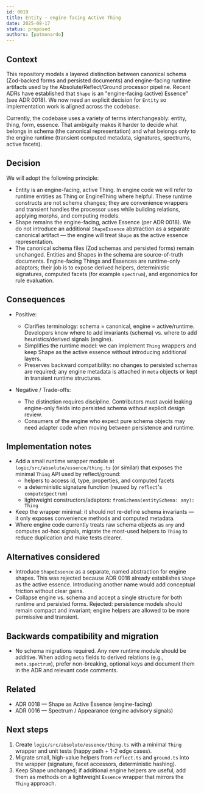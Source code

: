 ```yaml
---
id: 0019
title: Entity — engine-facing Active Thing
date: 2025-08-17
status: proposed
authors: [patmonardo]
---
```


## Context

This repository models a layered distinction between canonical schema (Zod-backed forms and persisted documents) and engine-facing runtime artifacts used by the Absolute/Reflect/Ground processor pipeline. Recent ADRs have established that `Shape` is an "engine-facing (active) Essence" (see ADR 0018). We now need an explicit decision for `Entity` so implementation work is aligned across the codebase.

Currently, the codebase uses a variety of terms interchangeably: entity, thing, form, essence. That ambiguity makes it harder to decide what belongs in schema (the canonical representation) and what belongs only to the engine runtime (transient computed metadata, signatures, spectrums, active facets).

## Decision

We will adopt the following principle:

- Entity is an engine-facing, active Thing. In engine code we will refer to runtime entities as Thing or EngineThing where helpful. These runtime constructs are not schema changes; they are convenience wrappers and transient handles the processor uses while building relations, applying morphs, and computing models.
- Shape remains the engine-facing, active Essence (per ADR 0018). We do not introduce an additional `ShapeEssence` abstraction as a separate canonical artifact — the engine will treat `Shape` as the active essence representation.
- The canonical schema files (Zod schemas and persisted forms) remain unchanged. Entities and Shapes in the schema are source-of-truth documents. Engine-facing Things and Essences are runtime-only adaptors; their job is to expose derived helpers, deterministic signatures, computed facets (for example `spectrum`), and ergonomics for rule evaluation.

## Consequences

- Positive:
  - Clarifies terminology: schema = canonical, engine = active/runtime. Developers know where to add invariants (schema) vs. where to add heuristics/derived signals (engine).
  - Simplifies the runtime model: we can implement `Thing` wrappers and keep Shape as the active essence without introducing additional layers.
  - Preserves backward compatibility: no changes to persisted schemas are required; any engine metadata is attached in `meta` objects or kept in transient runtime structures.

- Negative / Trade-offs:
  - The distinction requires discipline. Contributors must avoid leaking engine-only fields into persisted schema without explicit design review.
  - Consumers of the engine who expect pure schema objects may need adapter code when moving between persistence and runtime.

## Implementation notes

- Add a small runtime wrapper module at `logic/src/absolute/essence/thing.ts` (or similar) that exposes the minimal `Thing` API used by reflect/ground:
  - helpers to access id, type, properties, and computed facets
  - a deterministic signature function (reused by `reflect`'s `computeSpectrum`)
  - lightweight constructors/adaptors: `fromSchema(entitySchema: any): Thing`
- Keep the wrapper minimal: it should not re-define schema invariants — it only exposes convenience methods and computed metadata.
- Where engine code currently treats raw schema objects as `any` and computes ad-hoc signals, migrate the most-used helpers to `Thing` to reduce duplication and make tests clearer.

## Alternatives considered

- Introduce `ShapeEssence` as a separate, named abstraction for engine shapes. This was rejected because ADR 0018 already establishes `Shape` as the active essence. Introducing another name would add conceptual friction without clear gains.
- Collapse engine vs. schema and accept a single structure for both runtime and persisted forms. Rejected: persistence models should remain compact and invariant; engine helpers are allowed to be more permissive and transient.

## Backwards compatibility and migration

- No schema migrations required. Any new runtime module should be additive. When adding `meta` fields to derived relations (e.g., `meta.spectrum`), prefer non-breaking, optional keys and document them in the ADR and relevant code comments.

## Related

- ADR 0018 — Shape as Active Essence (engine-facing)
- ADR 0016 — Spectrum / Appearance (engine advisory signals)

## Next steps

1. Create `logic/src/absolute/essence/thing.ts` with a minimal `Thing` wrapper and unit tests (happy path + 1-2 edge cases).
2. Migrate small, high-value helpers from `reflect.ts` and `ground.ts` into the wrapper (signature, facet accessors, deterministic hashing).
3. Keep Shape unchanged; if additional engine helpers are useful, add them as methods on a lightweight `Essence` wrapper that mirrors the `Thing` approach.

